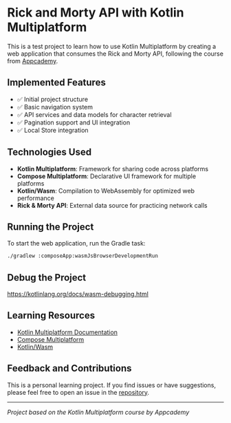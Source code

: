 # Rick and Morty API with Kotlin Multiplatform

This is a test project to learn how to use Kotlin Multiplatform by creating a web application that consumes the Rick and
Morty API, following the course
from [Appcademy](https://www.appcademy.dev/kotlin-multiplataforma-compose-curso-definitivo-desde-0).

## Implemented Features

- ✅ Initial project structure
- ✅ Basic navigation system
- ✅ API services and data models for character retrieval
- ✅ Pagination support and UI integration
- ✅ Local Store integration

## Technologies Used

- **Kotlin Multiplatform**: Framework for sharing code across platforms
- **Compose Multiplatform**: Declarative UI framework for multiple platforms
- **Kotlin/Wasm**: Compilation to WebAssembly for optimized web performance
- **Rick & Morty API**: External data source for practicing network calls

## Running the Project

To start the web application, run the Gradle task:

```bash
./gradlew :composeApp:wasmJsBrowserDevelopmentRun
```

## Debug the Project

https://kotlinlang.org/docs/wasm-debugging.html

## Learning Resources

- [Kotlin Multiplatform Documentation](https://www.jetbrains.com/help/kotlin-multiplatform-dev/get-started.html)
- [Compose Multiplatform](https://github.com/JetBrains/compose-multiplatform/)
- [Kotlin/Wasm](https://kotl.in/wasm/)

## Feedback and Contributions

This is a personal learning project. If you find issues or have suggestions, please feel free to open an issue in
the [repository](https://github.com/AdriReche/kmp-rick-morty-web).

---

*Project based on the Kotlin Multiplatform course by Appcademy*